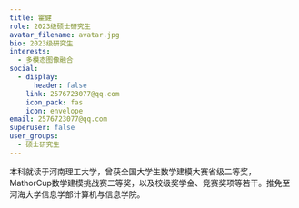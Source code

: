 ```yaml
---
title: 霍健
role: 2023级硕士研究生
avatar_filename: avatar.jpg
bio: 2023级研究生
interests:
  - 多模态图像融合
social:
  - display:
      header: false
    link: 2576723077@qq.com
    icon_pack: fas
    icon: envelope
email: 2576723077@qq.com
superuser: false
user_groups:
  - 硕士研究生
---
```

本科就读于河南理工大学，曾获全国大学生数学建模大赛省级二等奖，MathorCup数学建模挑战赛二等奖，以及校级奖学金、竞赛奖项等若干。推免至河海大学信息学部计算机与信息学院。